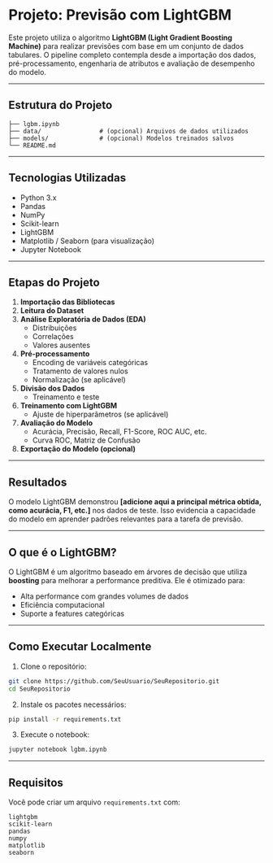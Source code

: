 
#  Projeto: Previsão com LightGBM

Este projeto utiliza o algoritmo **LightGBM (Light Gradient Boosting Machine)** para realizar previsões com base em um conjunto de dados tabulares. O pipeline completo contempla desde a importação dos dados, pré-processamento, engenharia de atributos e avaliação de desempenho do modelo.

---

##  Estrutura do Projeto

```
├── lgbm.ipynb
├── data/                # (opcional) Arquivos de dados utilizados
├── models/              # (opcional) Modelos treinados salvos
└── README.md
```

---

##  Tecnologias Utilizadas

- Python 3.x
- Pandas
- NumPy
- Scikit-learn
- LightGBM
- Matplotlib / Seaborn (para visualização)
- Jupyter Notebook

---

##  Etapas do Projeto

1. **Importação das Bibliotecas**
2. **Leitura do Dataset**
3. **Análise Exploratória de Dados (EDA)**
   - Distribuições
   - Correlações
   - Valores ausentes
4. **Pré-processamento**
   - Encoding de variáveis categóricas
   - Tratamento de valores nulos
   - Normalização (se aplicável)
5. **Divisão dos Dados**
   - Treinamento e teste
6. **Treinamento com LightGBM**
   - Ajuste de hiperparâmetros (se aplicável)
7. **Avaliação do Modelo**
   - Acurácia, Precisão, Recall, F1-Score, ROC AUC, etc.
   - Curva ROC, Matriz de Confusão
8. **Exportação do Modelo (opcional)**

---

## Resultados

O modelo LightGBM demonstrou **[adicione aqui a principal métrica obtida, como acurácia, F1, etc.]** nos dados de teste. Isso evidencia a capacidade do modelo em aprender padrões relevantes para a tarefa de previsão.

---

##  O que é o LightGBM?

O LightGBM é um algoritmo baseado em árvores de decisão que utiliza **boosting** para melhorar a performance preditiva. Ele é otimizado para:

- Alta performance com grandes volumes de dados
- Eficiência computacional
- Suporte a features categóricas

---

##  Como Executar Localmente

1. Clone o repositório:

```bash
git clone https://github.com/SeuUsuario/SeuRepositorio.git
cd SeuRepositorio
```

2. Instale os pacotes necessários:

```bash
pip install -r requirements.txt
```

3. Execute o notebook:

```bash
jupyter notebook lgbm.ipynb
```

---

##  Requisitos

Você pode criar um arquivo `requirements.txt` com:

```
lightgbm
scikit-learn
pandas
numpy
matplotlib
seaborn
```
